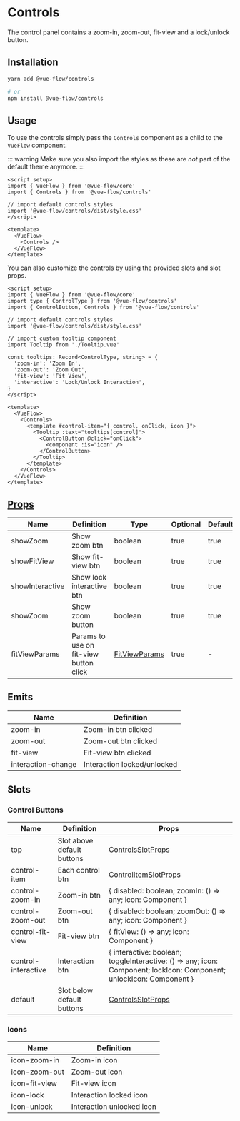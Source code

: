# Controls

The control panel contains a zoom-in, zoom-out, fit-view and a lock/unlock button.

## Installation

```bash
yarn add @vue-flow/controls

# or
npm install @vue-flow/controls
```

## Usage

To use the controls simply pass the `Controls` component as a child to the `VueFlow` component.

::: warning
Make sure you also import the styles as these are *not* part of the default theme anymore.
:::

```vue
<script setup>
import { VueFlow } from '@vue-flow/core'
import { Controls } from '@vue-flow/controls'

// import default controls styles
import '@vue-flow/controls/dist/style.css'
</script>

<template>
  <VueFlow>
    <Controls />
  </VueFlow>
</template>
```

You can also customize the controls by using the provided slots and slot props.

```vue
<script setup>
import { VueFlow } from '@vue-flow/core'
import type { ControlType } from '@vue-flow/controls'
import { ControlButton, Controls } from '@vue-flow/controls'

// import default controls styles
import '@vue-flow/controls/dist/style.css'

// import custom tooltip component
import Tooltip from './Tooltip.vue'

const tooltips: Record<ControlType, string> = {
  'zoom-in': 'Zoom In',
  'zoom-out': 'Zoom Out',
  'fit-view': 'Fit View',
  'interactive': 'Lock/Unlock Interaction',
}
</script>

<template>
  <VueFlow>
    <Controls>
      <template #control-item="{ control, onClick, icon }">
        <Tooltip :text="tooltips[control]">
          <ControlButton @click="onClick">
            <component :is="icon" />
          </ControlButton>
        </Tooltip>
      </template>
    </Controls>
  </VueFlow>
</template>
```

## [Props](/typedocs/interfaces/ControlProps)

| Name            | Definition                             | Type                                                  | Optional | Default |
|-----------------|----------------------------------------|-------------------------------------------------------|----------|---------|
| showZoom        | Show zoom btn                          | boolean                                               | true     | true    |
| showFitView     | Show fit-view btn                      | boolean                                               | true     | true    |
| showInteractive | Show lock interactive btn              | boolean                                               | true     | true    |
| showZoom        | Show zoom button                       | boolean                                               | true     | true    |
| fitViewParams   | Params to use on fit-view button click | [FitViewParams](/typedocs/type-aliases/FitViewParams) | true     | -       |

## Emits

| Name               | Definition                  |
|--------------------|-----------------------------|
| zoom-in            | Zoom-in btn clicked         |
| zoom-out           | Zoom-out btn clicked        |
| fit-view           | Fit-view btn clicked        |
| interaction-change | Interaction locked/unlocked |

## Slots

### Control Buttons

| Name                | Definition                 | Props                                                                                                                |
|---------------------|----------------------------|----------------------------------------------------------------------------------------------------------------------|
| top                 | Slot above default buttons | [ControlsSlotProps](/typedocs/interfaces/ControlsSlotProps)                                                          |
| control-item        | Each control btn           | [ControlItemSlotProps](/typedocs/interfaces/ControlItemSlotProps)                                                    |
| control-zoom-in     | Zoom-in btn                | { disabled: boolean; zoomIn: () \=> any; icon: Component }                                                           |
| control-zoom-out    | Zoom-out btn               | { disabled: boolean; zoomOut: () \=> any; icon: Component }                                                          |
| control-fit-view    | Fit-view btn               | { fitView: () \=> any; icon: Component }                                                                             |
| control-interactive | Interaction btn            | { interactive: boolean; toggleInteractive: () \=> any; icon: Component; lockIcon: Component; unlockIcon: Component } |
| default             | Slot below default buttons | [ControlsSlotProps](/typedocs/interfaces/ControlsSlotProps)                                                          |

### Icons

| Name          | Definition                |
|---------------|---------------------------|
| icon-zoom-in  | Zoom-in icon              |
| icon-zoom-out | Zoom-out icon             |
| icon-fit-view | Fit-view icon             |
| icon-lock     | Interaction locked icon   |
| icon-unlock   | Interaction unlocked icon |
